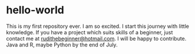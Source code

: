 # hello-world
This is my first repository ever. I am so excited.
I start this journey with little knowledge. If you have a project which suits skills of a beginner, just contact me at rudithebeginner@hotmail.com. I will be happy to contribute. Java and R, maybe Python by the end of July.
